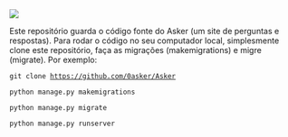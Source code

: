 <img src="https://br.asker.fun/static/images/asker.png">
<p>Este repositório guarda o código fonte do Asker (um site de perguntas e respostas). Para rodar o código no seu computador local, simplesmente clone este repositório, faça as migrações (makemigrations) e migre (migrate). Por exemplo:</p>

<code>git clone https://github.com/0asker/Asker</code>

<code>python manage.py makemigrations</code>

<code>python manage.py migrate</code>

<code>python manage.py runserver</code>
